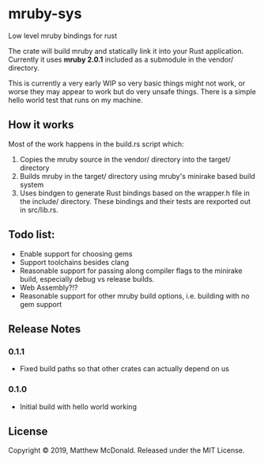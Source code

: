 # mruby-sys
Low level mruby bindings for rust

The crate will build mruby and statically link it into your Rust application. Currently it uses **mruby 2.0.1** included as a submodule in the vendor/ directory.

This is currently a very early WIP so very basic things might not work, or worse they may appear to work but do very unsafe things. There is a simple hello world test that runs on my machine.

## How it works
Most of the work happens in the build.rs script which:

1. Copies the mruby source in the vendor/ directory into the target/ directory
2. Builds mruby in the target/ directory using mruby's minirake based build system
3. Uses bindgen to generate Rust bindings based on the wrapper.h file in the include/ directory. These bindings and their tests are rexported out in src/lib.rs.


## Todo list:
- Enable support for choosing gems
- Support toolchains besides clang
- Reasonable support for passing along compiler flags to the minirake build, especially debug vs release builds.
- Web Assembly?!?
- Reasonable support for other mruby build options, i.e. building with no gem support

## Release Notes

### 0.1.1
- Fixed build paths so that other crates can actually depend on us

### 0.1.0
- Initial build with hello world working

## License
Copyright © 2019, Matthew McDonald. Released under the MIT License.